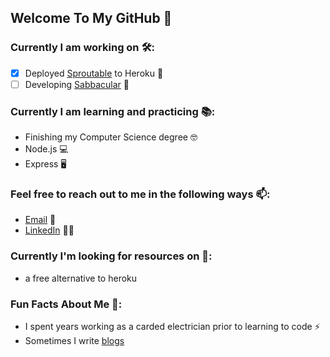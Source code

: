 ## Welcome To My GitHub 👋

### Currently I am working on 🛠️:
- [x] Deployed [Sproutable](https://sprouttable.herokuapp.com/) to Heroku 🌱
- [ ] Developing [Sabbacular](https://github.com/FluxOfPingIntegers/sabbacular-frontend) 📄

### Currently I am learning and practicing 📚:
* Finishing my Computer Science degree 🤓
* Node.js 💻
* Express :desktop_computer:

### Feel free to reach out to me in the following ways 📫:
* [Email](mailto:Ryan.M.Schleck@gmail.com) 📧
* [LinkedIn](https://www.linkedin.com/in/ryan-schleck/) 🧑‍💼

### Currently I'm looking for resources on 📑:
* a free alternative to heroku

### Fun Facts About Me 🔖:
* I spent years working as a carded electrician prior to learning to code ⚡
* Sometimes I write [blogs](https://ryan-m-schleck.medium.com/)
